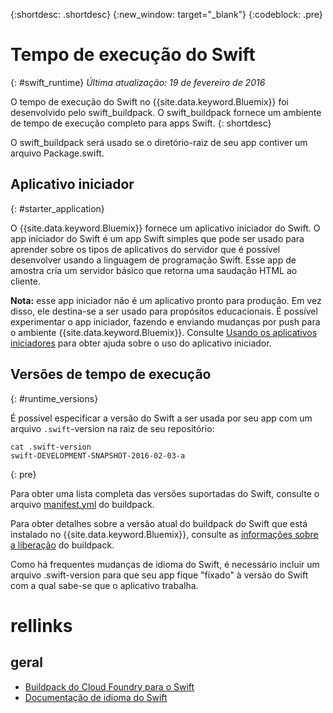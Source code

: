 {:shortdesc: .shortdesc}
{:new_window: target="_blank"}
{:codeblock: .pre}


# Tempo de execução do Swift
{: #swift_runtime}
*Última atualização: 19 de fevereiro de 2016* 

O tempo de execução do Swift no {{site.data.keyword.Bluemix}} foi desenvolvido pelo swift_buildpack.
O swift_buildpack fornece um ambiente de tempo de execução completo para apps Swift.
{: shortdesc}

O swift_buildpack será usado se o diretório-raiz de seu app contiver um arquivo Package.swift. 

## Aplicativo iniciador
{: #starter_application}

O {{site.data.keyword.Bluemix}} fornece um aplicativo iniciador do Swift. O app iniciador do Swift é um app Swift simples que pode ser usado para aprender sobre os tipos de aplicativos do servidor que é possível desenvolver usando a linguagem de programação Swift. Esse app de amostra cria um servidor básico que retorna uma saudação HTML ao cliente.  

**Nota:** esse app iniciador não é um aplicativo pronto para produção. Em vez disso, ele destina-se a ser usado para propósitos educacionais. É possível experimentar o app iniciador, fazendo e enviando mudanças por push para o
ambiente {{site.data.keyword.Bluemix}}. Consulte [Usando os aplicativos iniciadores](../../cfapps/starter_app_usage.html) para obter ajuda sobre o uso
do aplicativo iniciador.

## Versões de tempo de execução
{: #runtime_versions}

É possível especificar a versão do Swift a ser usada por seu app com um arquivo `.swift`-version na raiz de seu repositório: 

```
cat .swift-version
swift-DEVELOPMENT-SNAPSHOT-2016-02-03-a
```
{: pre}

Para obter uma lista completa das versões suportadas do Swift, consulte o arquivo [manifest.yml](https://github.com/cloudfoundry-community/swift-buildpack/blob/master/manifest.yml) do buildpack. 

Para obter detalhes sobre a versão atual do buildpack do Swift que está instalado no {{site.data.keyword.Bluemix}}, consulte as [informações sobre a liberação](https://github.com/cloudfoundry-community/swift-buildpack/releases/tag/v1.0.3) do buildpack. 

Como há frequentes mudanças de idioma do Swift, é necessário incluir um arquivo .swift-version para que seu app fique "fixado" à versão do Swift com a qual sabe-se que o aplicativo trabalha. 

# rellinks
## geral
* [Buildpack do Cloud Foundry para o Swift](https://github.com/cloudfoundry-community/swift-buildpack)
* [Documentação de idioma do Swift](https://swift.org/)
